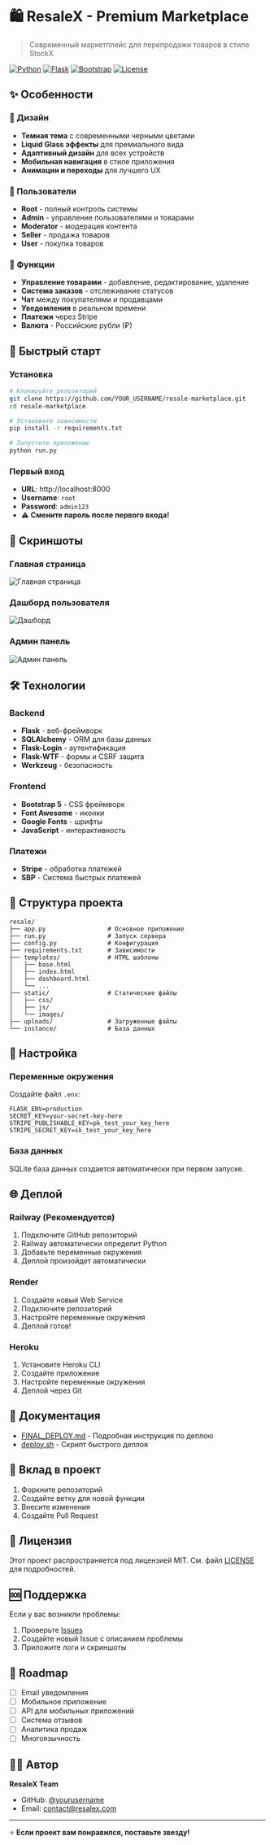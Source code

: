 # 🛍️ ResaleX - Premium Marketplace

> Современный маркетплейс для перепродажи товаров в стиле StockX

[![Python](https://img.shields.io/badge/Python-3.13-blue.svg)](https://python.org)
[![Flask](https://img.shields.io/badge/Flask-3.0.0-green.svg)](https://flask.palletsprojects.com)
[![Bootstrap](https://img.shields.io/badge/Bootstrap-5.3.0-purple.svg)](https://getbootstrap.com)
[![License](https://img.shields.io/badge/License-MIT-yellow.svg)](LICENSE)

## ✨ Особенности

### 🎨 Дизайн
- **Темная тема** с современными черными цветами
- **Liquid Glass эффекты** для премиального вида
- **Адаптивный дизайн** для всех устройств
- **Мобильная навигация** в стиле приложения
- **Анимации и переходы** для лучшего UX

### 👥 Пользователи
- **Root** - полный контроль системы
- **Admin** - управление пользователями и товарами
- **Moderator** - модерация контента
- **Seller** - продажа товаров
- **User** - покупка товаров

### 🛒 Функции
- **Управление товарами** - добавление, редактирование, удаление
- **Система заказов** - отслеживание статусов
- **Чат** между покупателями и продавцами
- **Уведомления** в реальном времени
- **Платежи** через Stripe
- **Валюта** - Российские рубли (₽)

## 🚀 Быстрый старт

### Установка
```bash
# Клонируйте репозиторий
git clone https://github.com/YOUR_USERNAME/resale-marketplace.git
cd resale-marketplace

# Установите зависимости
pip install -r requirements.txt

# Запустите приложение
python run.py
```

### Первый вход
- **URL**: http://localhost:8000
- **Username**: `root`
- **Password**: `admin123`
- ⚠️ **Смените пароль после первого входа!**

## 📱 Скриншоты

### Главная страница
![Главная страница](screenshots/homepage.png)

### Дашборд пользователя
![Дашборд](screenshots/dashboard.png)

### Админ панель
![Админ панель](screenshots/admin.png)

## 🛠️ Технологии

### Backend
- **Flask** - веб-фреймворк
- **SQLAlchemy** - ORM для базы данных
- **Flask-Login** - аутентификация
- **Flask-WTF** - формы и CSRF защита
- **Werkzeug** - безопасность

### Frontend
- **Bootstrap 5** - CSS фреймворк
- **Font Awesome** - иконки
- **Google Fonts** - шрифты
- **JavaScript** - интерактивность

### Платежи
- **Stripe** - обработка платежей
- **SBP** - Система быстрых платежей

## 📁 Структура проекта

```
resale/
├── app.py                 # Основное приложение
├── run.py                 # Запуск сервера
├── config.py              # Конфигурация
├── requirements.txt       # Зависимости
├── templates/             # HTML шаблоны
│   ├── base.html
│   ├── index.html
│   ├── dashboard.html
│   └── ...
├── static/                # Статические файлы
│   ├── css/
│   ├── js/
│   └── images/
├── uploads/               # Загруженные файлы
└── instance/              # База данных
```

## 🔧 Настройка

### Переменные окружения
Создайте файл `.env`:
```env
FLASK_ENV=production
SECRET_KEY=your-secret-key-here
STRIPE_PUBLISHABLE_KEY=pk_test_your_key_here
STRIPE_SECRET_KEY=sk_test_your_key_here
```

### База данных
SQLite база данных создается автоматически при первом запуске.

## 🌐 Деплой

### Railway (Рекомендуется)
1. Подключите GitHub репозиторий
2. Railway автоматически определит Python
3. Добавьте переменные окружения
4. Деплой произойдет автоматически

### Render
1. Создайте новый Web Service
2. Подключите репозиторий
3. Настройте переменные окружения
4. Деплой готов!

### Heroku
1. Установите Heroku CLI
2. Создайте приложение
3. Настройте переменные окружения
4. Деплой через Git

## 📖 Документация

- [FINAL_DEPLOY.md](FINAL_DEPLOY.md) - Подробная инструкция по деплою
- [deploy.sh](deploy.sh) - Скрипт быстрого деплоя

## 🤝 Вклад в проект

1. Форкните репозиторий
2. Создайте ветку для новой функции
3. Внесите изменения
4. Создайте Pull Request

## 📄 Лицензия

Этот проект распространяется под лицензией MIT. См. файл [LICENSE](LICENSE) для подробностей.

## 🆘 Поддержка

Если у вас возникли проблемы:

1. Проверьте [Issues](https://github.com/YOUR_USERNAME/resale-marketplace/issues)
2. Создайте новый Issue с описанием проблемы
3. Приложите логи и скриншоты

## 🎯 Roadmap

- [ ] Email уведомления
- [ ] Мобильное приложение
- [ ] API для мобильных приложений
- [ ] Система отзывов
- [ ] Аналитика продаж
- [ ] Многоязычность

## 👨‍💻 Автор

**ResaleX Team**
- GitHub: [@yourusername](https://github.com/yourusername)
- Email: contact@resalex.com

---

⭐ **Если проект вам понравился, поставьте звезду!**